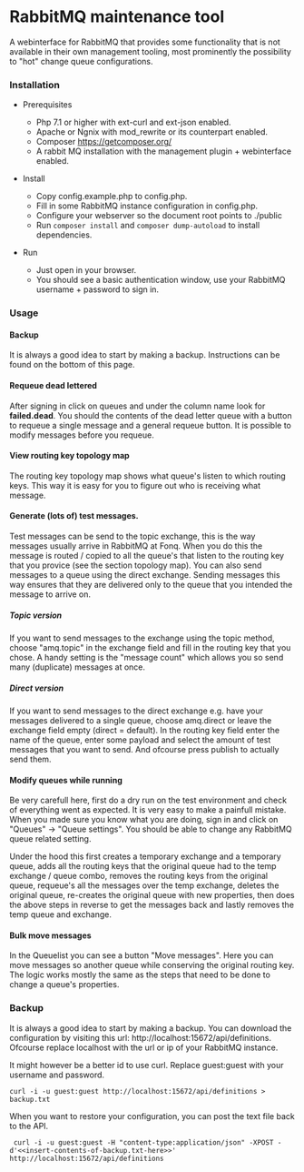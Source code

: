 # RabbitMQ maintenance tool
A webinterface for RabbitMQ that provides some functionality that is not available in their own management tooling, most prominently the possibility to "hot" change queue configurations. 

### Installation

* Prerequisites
  * Php 7.1 or higher with ext-curl and ext-json enabled.
  * Apache or Ngnix with mod_rewrite or its counterpart enabled.
  * Composer https://getcomposer.org/  
  * A rabbit MQ installation with the management plugin + webinterface enabled.
    
* Install
  * Copy config.example.php to config.php.
  * Fill in some RabbitMQ instance configuration in config.php.
  * Configure your webserver so the document root points to ./public     
  * Run `composer install` and `composer dump-autoload` to install dependencies.
     
* Run
  * Just open in your browser.
  * You should see a basic authentication window, use your RabbitMQ username + password to sign in.
  
### Usage

#### Backup
It is always a good idea to start by making a backup. Instructions can be found on the bottom of this page. 

#### Requeue dead lettered
After signing in click on queues and under the column name look for **failed.dead**. You should the contents of the dead letter queue with a button to requeue a single message and a general requeue button. It is possible to modify messages before you requeue.

#### View routing key topology map
The routing key topology map shows what queue's listen to which routing keys. This way it is easy for you to figure out who is receiving what message.  

#### Generate (lots of) test messages.
Test messages can be send to the topic exchange, this is the way messages usually arrive in RabbitMQ at Fonq. When you do this the message is routed / copied to all the queue's that listen to the routing key that you provice (see the section topology map). You can also send messages to a queue using the direct exchange. Sending messages this way ensures that they are delivered only to the queue that you intended the message to arrive on. 

##### Topic version
If you want to send messages to the exchange using the topic method, choose "amq.topic" in the exchange field and fill in the routing key that you chose. A handy setting is the "message count" which allows you so send many (duplicate) messages at once.

##### Direct version
If you want to send messages to the direct exchange e.g. have your messages delivered to a single queue, choose amq.direct or leave the exchange field empty (direct = default). In the routing key field enter the name of the queue, enter some payload and select the amount of test messages that you want to send. And ofcourse press publish to actually send them.

#### Modify queues while running
Be very carefull here, first do a dry run on the test environment and check of everything went as expected. It is very easy to make a painfull mistake. When you made sure you know what you are doing, sign in and click on "Queues" -> "Queue settings". You should be able to change any RabbitMQ queue related setting. 

Under the hood this first creates a temporary exchange and a temporary queue, adds all the routing keys that the original queue had to the temp exchange / queue combo, removes the routing keys from the original queue, requeue's all the messages over the temp exchange, deletes the original queue, re-creates the original queue with new properties, then does the above steps in reverse to get the messages back and lastly removes the temp queue and exchange.
  
#### Bulk move messages
In the Queuelist you can see a button "Move messages". Here you can move messages so another queue while conserving the original routing key. The logic works mostly the same as the steps that need to be done to change a queue's properties.

### Backup
It is always a good idea to start by making a backup. You can download the configuration by visiting this url: http://localhost:15672/api/definitions. Ofcourse replace localhost with the url or ip of your RabbitMQ instance. 

It might however be a better id to use curl. Replace guest:guest with your username and password.

`` curl -i -u guest:guest http://localhost:15672/api/definitions > backup.txt ``

When you want to restore your configuration, you can post the text file back to the API.
 
``  curl -i -u guest:guest -H "content-type:application/json" -XPOST -d'<<insert-contents-of-backup.txt-here>>' http://localhost:15672/api/definitions `` 
